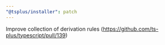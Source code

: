 ```yaml
---
"@tsplus/installer": patch
---
```


Improve collection of derivation rules (https://github.com/ts-plus/typescript/pull/139)
